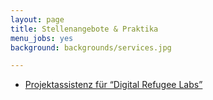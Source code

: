 ```yaml
---
layout: page
title: Stellenangebote & Praktika
menu_jobs: yes
background: backgrounds/services.jpg

---
```


* [Projektassistenz für &ldquo;Digital Refugee Labs&rdquo;](/blog/2016/03/stellenausschreibung-drl/)

<!-- Derzeit haben wir keine offenen Stellenausschreibungen.
 -->